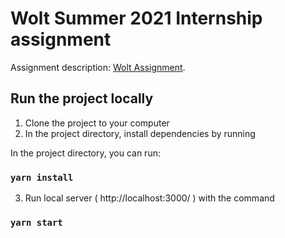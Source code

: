 # Wolt Summer 2021 Internship assignment

Assignment description: [Wolt Assignment](https://github.com/woltapp/summer2021-internship).

## Run the project locally

1. Clone the project to your computer
2. In the project directory, install dependencies by running

In the project directory, you can run:

### `yarn install`

3. Run local server ( http://localhost:3000/ ) with the command

### `yarn start`
